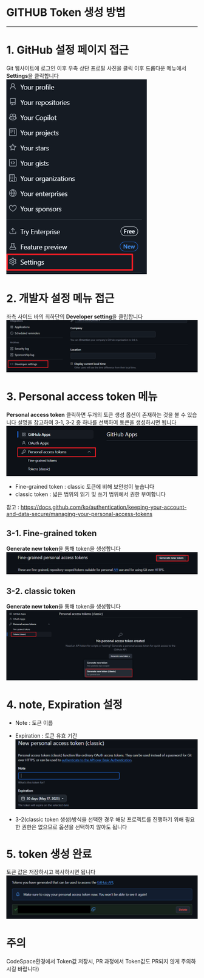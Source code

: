 # GITHUB Token 생성 방법
---

# 1. GitHub 설정 페이지 접근
Git 웹사이트에 로그인 이후 우측 상단 프로필 사진을 클릭 이후
드롭다운 메뉴에서 **Settings**을 클릭합니다
![setting](images/setting.png)

# 2. 개발자 설정 메뉴 접근
좌측 사이드 바의 최하단의 **Developer setting**을 클립합니다
![dev_setting](images/dev_setting.png)

# 3. Personal access token 메뉴
**Personal access token** 클릭하면 두개의 토큰 생성 옵션이 존재하는 것을 볼 수 있습니다
설명을 참고하여 3-1, 3-2 중 하나를 선택하여 토큰을 생성하시면 됩니다
![personal_access](images/pesonal_access_token.png)

- Fine-grained token : classic 토큰에 비해 보안성이 높습니다
- classic token : 넓은 범위의 읽기 및 쓰기 범위에서 권한 부여합니다

참고 : https://docs.github.com/ko/authentication/keeping-your-account-and-data-secure/managing-your-personal-access-tokens

## 3-1. Fine-grained token
**Generate new token**을 통해 token을 생성합니다
![fine-grained](images/Fine-grained%20token.png)

## 3-2. classic token
**Generate new token**을 통해 token을 생성합니다
![classic](images/classic_token.png)

# 4. note, Expiration 설정
- Note : 토큰 이름
- Expiration : 토큰 유효 기간
![note_expiration](images/Note_Expiration.png)

- 3-2(classic token 생성)방식을 선택한 경우 해당 프로젝트를 진행하기 위해 필요한 권한은 없으므로 옵션을 선택하지 않아도 됩니다

# 5. token 생성 완료
토큰 값은 저장하시고 복사하시면 됩니다
![token_create](images/create_token.png)

# 주의 
CodeSpace환경에서 Token값 저장시, PR 과정에서 Token값도 PR되지 않게 주의하시길 바랍니다)
